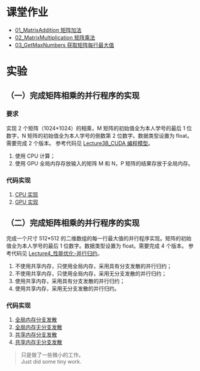# 课堂作业

- [01_MatrixAddition 矩阵加法](https://github.com/sudrizzz/ParallelComputing/blob/main/01_MatrixAddition/matrix_addition.cu)
- [02_MatrixMultiplication 矩阵乘法](https://github.com/sudrizzz/ParallelComputing/blob/main/02_MatrixMultiplication/matrix_multiplication.cu)
- [03_GetMaxNumbers 获取矩阵每行最大值](https://github.com/sudrizzz/ParallelComputing/blob/main/03_GetMaxNumbers/max_number_of_rows.cu)

# 实验

## （一）完成矩阵相乘的并行程序的实现

### 要求

实现 2 个矩阵（1024\*1024）的相乘，M 矩阵的初始值全为本人学号的最后 1 位数字，N 矩阵的初始值全为本人学号的倒数第 2 位数字。数据类型设置为 float。需要完成 2 个版本。
参考代码见 [Lecture3B_CUDA 编程模型](https://github.com/sudrizzz/ParallelComputing/blob/main/slides/Lecture3B_CUDA编程模型.ppt)。

1. 使用 CPU 计算；
2. 使用 GPU 全局内存存放输入的矩阵 M 和 N，P 矩阵的结果存放于全局内存。

### 代码实现

1. [CPU 实现](https://github.com/sudrizzz/ParallelComputing/blob/main/experiment/01/matrix_multiplication_host.c)
2. [GPU 实现](https://github.com/sudrizzz/ParallelComputing/blob/main/experiment/01/matrix_multiplication_device.cu)

## （二）完成矩阵相乘的并行程序的实现

完成一个尺寸 512\*512 的二维数组的每一行最大值的并行程序实现。矩阵的初始值全为本人学号的最后 1 位数字。数据类型设置为 float。需要完成 4 个版本。
参考代码见 [Lecture4\_性能优化-并行归约](https://github.com/sudrizzz/ParallelComputing/blob/main/slides/Lecture4_性能优化-并行归约.ppt)。

1. 不使用共享内存，只使用全局内存，采用具有分支发散的并行归约；
2. 不使用共享内存，只使用全局内存，采用无分支发散的并行归约；
3. 使用共享内存，采用具有分支发散的并行归约；
4. 使用共享内存，采用无分支发散的并行归约。

### 代码实现

1. [全局内存分支发散](https://github.com/sudrizzz/ParallelComputing/blob/main/experiment/01/reduction.cu)
2. [全局内存无分支发散](https://github.com/sudrizzz/ParallelComputing/blob/main/experiment/01/none_reduction.cu)
3. [共享内存分支发散](https://github.com/sudrizzz/ParallelComputing/blob/main/experiment/01/reduction_shared.cu)
4. [共享内存无分支发散](https://github.com/sudrizzz/ParallelComputing/blob/main/experiment/01/none_reduction_shared.cu)

> 只是做了一些微小的工作。  
> Just did some tiny work.
